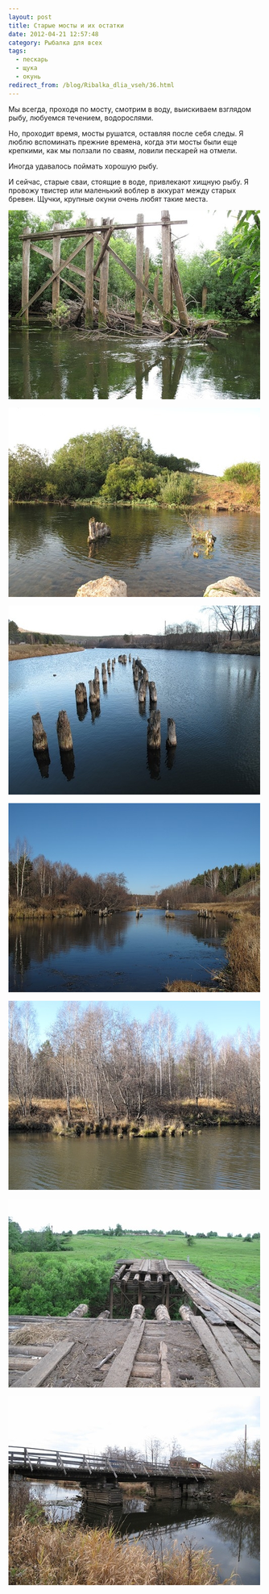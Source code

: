 ```yaml
---
layout: post
title: Старые мосты и их остатки
date: 2012-04-21 12:57:48
category: Рыбалка для всех
tags:
  - пескарь
  - щука
  - окунь
redirect_from: /blog/Ribalka_dlia_vseh/36.html
---
```

Мы всегда, проходя по мосту, смотрим в воду, выискиваем взглядом рыбу,
любуемся течением, водорослями.

Но, проходит время, мосты рушатся, оставляя после себя следы. Я люблю
вспоминать прежние времена, когда эти мосты были еще крепкими, как мы
ползали по сваям, ловили пескарей на отмели.

Иногда удавалось поймать хорошую рыбу.

И сейчас, старые сваи, стоящие в воде, привлекают хищную рыбу. Я провожу
твистер или маленький воблер в аккурат между старых бревен. Щучки,
крупные окуни очень любят такие места.

![мост](/uploads/images/00/00/01/2012/04/21/f731b90754.jpg)

![мост](/uploads/images/00/00/01/2012/04/21/a5d5aa59c2.jpg)

![мост](/uploads/images/00/00/01/2012/04/21/9c4a1da44c.jpg)

![мост](/uploads/images/00/00/01/2012/04/21/a7ca9c07ab.jpg)

![мост](/uploads/images/00/00/01/2012/04/21/ae98ddf56d.jpg)

![мост](/uploads/images/00/00/01/2012/04/21/e867051e10.jpg)

![мост](/uploads/images/00/00/01/2012/04/21/d9dee0d27a.jpg)
